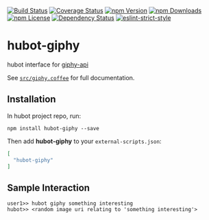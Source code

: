 [![Build Status](https://img.shields.io/travis/patsissons/hubot-giphy.svg?branch=develop)](https://travis-ci.org/patsissons/hubot-giphy)
[![Coverage Status](https://img.shields.io/coveralls/patsissons/hubot-giphy/develop.svg)](https://coveralls.io/github/patsissons/hubot-giphy?branch=develop)
[![npm Version](https://img.shields.io/npm/v/hubot-giphy.svg)](https://www.npmjs.com/package/hubot-giphy)
[![npm Downloads](https://img.shields.io/npm/dt/hubot-giphy.svg)](https://www.npmjs.com/package/hubot-giphy)
[![npm License](https://img.shields.io/npm/l/hubot-giphy.svg)](https://www.npmjs.com/package/hubot-giphy)
[![Dependency Status](https://img.shields.io/versioneye/d/nodejs/hubot-giphy.svg)](https://www.versioneye.com/nodejs/hubot-giphy)
[![eslint-strict-style](https://img.shields.io/badge/code%20style-strict-117D6B.svg)](https://github.com/keithamus/eslint-config-strict)

# hubot-giphy

hubot interface for [giphy-api](https://github.com/austinkelleher/giphy-api)

See [`src/giphy.coffee`](src/giphy.coffee) for full documentation.

## Installation

In hubot project repo, run:

`npm install hubot-giphy --save`

Then add **hubot-giphy** to your `external-scripts.json`:

```json
[
  "hubot-giphy"
]
```

## Sample Interaction

```
user1>> hubot giphy something interesting
hubot>> <random image uri relating to 'something interesting'>
```
